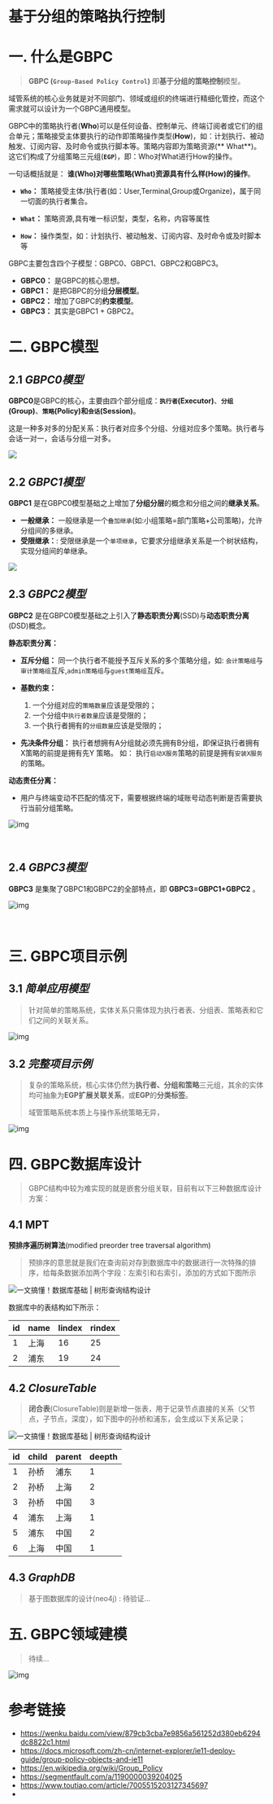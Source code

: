 # 基于分组的策略执行控制

# 一. 什么是GBPC

> **GBPC (`Group-Based Policy Control`)** 即**基于分组的策略控制**模型。

域管系统的核心业务就是对不同部门、领域或组织的终端进行精细化管控，而这个需求就可以设计为一个GBPC通用模型。

GBPC中的策略执行者(**Who**)可以是任何设备、控制单元、终端订阅者或它们的组合单元；策略接受主体要执行的动作即策略操作类型(**How**)，如：计划执行、被动触发、订阅内容、及时命令或执行脚本等。策略内容即为策略资源(**
What**)。这它们构成了分组策略三元组(**`EGP`**)，即：Who对What进行How的操作。

一句话概括就是： **谁(Who)对哪些策略(What)资源具有什么样(How)的操作**。

- **`Who`：** 策略接受主体/执行者(如：User,Terminal,Group或Organize)，属于同一切面的执行者集合。

- **`What`：** 策略资源,具有唯一标识型，类型，名称，内容等属性

- **`How`：** 操作类型，如：计划执行、被动触发、订阅内容、及时命令或及时脚本等

GBPC主要包含四个子模型：GBPC0、GBPC1、GBPC2和GBPC3。

- **GBPC0：** 是GBPC的核心思想。
- **GBPC1：** 是把GBPC的分组**分层模型**。
- **GBPC2：** 增加了GBPC的**约束模型**。
- **GBPC3：** 其实是GBPC1 + GBPC2。

# 二. GBPC模型

## 2.1 *GBPC0模型*

**GBPC0**是GBPC的核心，主要由四个部分组成：**`执行者`(Executor)**、**`分组`(Group)**、**`策略`(Policy)**和**`会话`(Session)**。

这是一种多对多的分配关系：执行者对应多个分组、分组对应多个策略。执行者与会话一对一，会话与分组一对多。

![](https://raw.githubusercontent.com/hollson/pm/master/GBPC/asset/GBPC0.svg)

## 2.2 *GBPC1模型*

**GBPC1** 是在GBPC0模型基础之上增加了**分组分层**的概念和分组之间的**继承关系**。

- **一般继承：** 一般继承是一个`叠加继承`(如:小组策略=部门策略+公司策略)，允许分组间的多继承。
- **受限继承：**: 受限继承是一个`单项继承`，它要求分组继承关系是一个树状结构，实现分组间的单继承。

![](https://raw.githubusercontent.com/hollson/pm/master/GBPC/asset/GBPC1.svg)

## 2.3 *GBPC2模型*

**GBPC2** 是在GBPC0模型基础之上引入了**静态职责分离**(SSD)与**动态职责分离**(DSD)概念。

**静态职责分离：**

- **互斥分组：** 同一个执行者不能授予互斥关系的多个策略分组，如: `会计策略组`与`审计策略组`互斥,`admin策略组`与`guest策略组`互斥。

- **基数约束：**

	1. 一个分组对应的`策略数量`应该是受限的；
	2. 一个分组中`执行者数量`应该是受限的；
	3. 一个执行者拥有的`分组数量`应该是受限的；

- **先决条件分组：** 执行者想拥有A分组就必须先拥有B分组，即保证执行者拥有X策略的前提是拥有先Y 策略。 如： 执行`启动X服务`策略的前提是拥有`安装X服务`的策略。

**动态责任分离：**

- 用户与终端变动不匹配的情况下，需要根据终端的域账号动态判断是否需要执行当前分组策略。

![img](https://raw.githubusercontent.com/hollson/pm/master/GBPC/asset/GBPC2.svg)

<br/>

## 2.4 *GBPC3模型*

**GBPC3** 是集聚了GBPC1和GBPC2的全部特点，即 **GBPC3=GBPC1+GBPC2** 。

![img](https://raw.githubusercontent.com/hollson/pm/master/GBPC/asset/GBPC3.svg)

<br/>

# 三. GBPC项目示例

## 3.1 *简单应用模型*

> 针对简单的策略系统，实体关系只需体现为执行者表、分组表、策略表和它们之间的关联关系。

![img](https://raw.githubusercontent.com/hollson/pm/master/GBPC/asset/ad-base.svg)

## 3.2 *完整项目示例*

> 复杂的策略系统，核心实体仍然为**执行者、分组和策略**三元组，其余的实体均可抽象为**EGP扩展关联关系**，或**EGP**的**分类标签**。
>
> 域管策略系统本质上与操作系统策略无异，

![img](https://raw.githubusercontent.com/hollson/pm/master/GBPC/asset/ad-full.svg)



# 四. GBPC数据库设计

>   GBPC结构中较为难实现的就是嵌套分组关联，目前有以下三种数据库设计方案：

## 4.1 MPT

**预排序遍历树算法**(modified preorder tree traversal algorithm)

> 预排序的意思就是我们在查询前对存到数据库中的数据进行一次特殊的排序，给每条数据添加两个字段：左索引和右索引，添加的方式如下图所示

![一文搞懂！数据库基础 | 树形查询结构设计](https://p9.toutiaoimg.com/origin/pgc-image/97c0257447c74687beccddcbd2103b85?from=pc)

数据库中的表结构如下所示：

| id   | name | lindex | rindex |
| ---- | ---- | ------ | ------ |
| 1    | 上海 | 16     | 25     |
| 2    | 浦东 | 19     | 24     |

## 4.2 *ClosureTable*

>   **闭合表**(ClosureTable)则是新增一张表，用于记录节点直接的关系（父节点，子节点，深度），如下图中的孙桥和浦东，会生成以下关系记录；

![一文搞懂！数据库基础 | 树形查询结构设计](https://p9.toutiaoimg.com/origin/pgc-image/35e6abf5a52f4556b32aa54bce08046d?from=pc)



| id   | child | parent | deepth |
| ---- | ----- | ------ | ------ |
| 1    | 孙桥  | 浦东   | 1      |
| 2    | 孙桥  | 上海   | 2      |
| 3    | 孙桥  | 中国   | 3      |
| 4    | 浦东  | 上海   | 1      |
| 5    | 浦东  | 中国   | 2      |
| 6    | 上海  | 中国   | 1      |

## 4.3 *GraphDB*

>    基于图数据库的设计(neo4j) : 待验证...



# 五. GBPC领域建模

> 待续...

![img](https://raw.githubusercontent.com/hollson/pm/master/GBPC/asset/ad-domain-model.svg)

# 参考链接

- https://wenku.baidu.com/view/879cb3cba7e9856a561252d380eb6294dc8822c1.html
- https://docs.microsoft.com/zh-cn/internet-explorer/ie11-deploy-guide/group-policy-objects-and-ie11
- https://en.wikipedia.org/wiki/Group_Policy
- https://segmentfault.com/a/1190000039204025
- https://www.toutiao.com/article/7005515203127345697
- 

